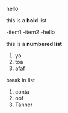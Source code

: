 hello 

this is a **bold** list

-item1
-item2
-hello

this is a **numbered list**
1. yo
2. toa
3. afaf

break in list

1. conta
1. oof
1. Tanner
